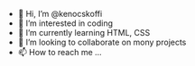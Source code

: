 - 👋 Hi, I’m @kenocskoffi
- 👀 I’m interested in coding
- 🌱 I’m currently learning HTML, CSS
- 💞️ I’m looking to collaborate on mony projects
- 📫 How to reach me ...

<!---
kenocskoffi/kenocskoffi is a ✨ special ✨ repository because its `README.md` (this file) appears on your GitHub profile.
You can click the Preview link to take a look at your changes.
--->
